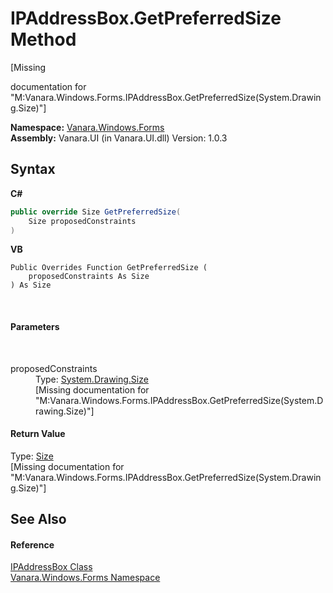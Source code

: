 # IPAddressBox.GetPreferredSize Method 
 

\[Missing <summary> documentation for "M:Vanara.Windows.Forms.IPAddressBox.GetPreferredSize(System.Drawing.Size)"\]

**Namespace:**&nbsp;<a href="c580cf52-4028-70db-28d0-f9b1abc03861">Vanara.Windows.Forms</a><br />**Assembly:**&nbsp;Vanara.UI (in Vanara.UI.dll) Version: 1.0.3

## Syntax

**C#**<br />
``` C#
public override Size GetPreferredSize(
	Size proposedConstraints
)
```

**VB**<br />
``` VB
Public Overrides Function GetPreferredSize ( 
	proposedConstraints As Size
) As Size
```

<br />

#### Parameters
&nbsp;<dl><dt>proposedConstraints</dt><dd>Type: <a href="http://msdn2.microsoft.com/en-us/library/bfwt6fe5" target="_blank">System.Drawing.Size</a><br />\[Missing <param name="proposedConstraints"/> documentation for "M:Vanara.Windows.Forms.IPAddressBox.GetPreferredSize(System.Drawing.Size)"\]</dd></dl>

#### Return Value
Type: <a href="http://msdn2.microsoft.com/en-us/library/bfwt6fe5" target="_blank">Size</a><br />\[Missing <returns> documentation for "M:Vanara.Windows.Forms.IPAddressBox.GetPreferredSize(System.Drawing.Size)"\]

## See Also


#### Reference
<a href="15467108-9b99-3a01-fe08-01899a59a882">IPAddressBox Class</a><br /><a href="c580cf52-4028-70db-28d0-f9b1abc03861">Vanara.Windows.Forms Namespace</a><br />
